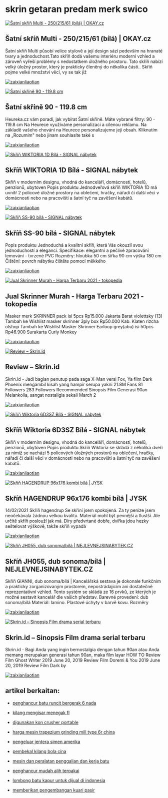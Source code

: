 # skrin getaran predam merk swico
<a href="https://mnn.zoosnet.net/LR/Chatpre.aspx?id=MNN94995150&p=https://topgrinding.com/" target="_blank">![Šatní skříň Multi - 250/215/61 (bílá) | OKAY.cz](https://github.com/technlg/images/blob/main/46.jpg)</a>
## Šatní skříň Multi - 250/215/61 (bílá) | OKAY.cz
Šatní skříň Multi působí velice stylově a její design sází pedevším na hranaté tvary a jednoduchost.Tato skříň dodá vašemu interiéru moderní vzhled a zároveň vyřeší problémy s nedostatkem úložného prostoru. Tato skříň nabízí velký úložný prostor, který je prakticky členěný do několika částí.. Skříň pojme velké množství věcí, vy se tak již 
<a href="https://mnn.zoosnet.net/LR/Chatpre.aspx?id=MNN94995150&p=https://topgrinding.com/" target="_blank"><img src="https://github.com/technlg/images/raw/main/chat11.jpg" alt="zaixianliaotian"/></a><a href="//whatsapp.shibangsoft.com/WhatsApp.php" ><img src="https://github.com/technlg/images/raw/main/chat11.png" alt=""></a>
<a href="https://mnn.zoosnet.net/LR/Chatpre.aspx?id=MNN94995150&p=https://topgrinding.com/" target="_blank">![Šatní skříně 90 - 119.8 cm](https://github.com/technlg/images/blob/main/27.jpg)</a>
## Šatní skříně 90 - 119.8 cm
Heureka.cz vám poradí, jak vybírat Šatní skříně. Máte vybrané filtry: 90 - 119.8 cm Na Heurece využíváme personalizaci a cílenou reklamu. Na základě vašeho chování na Heurece personalizujeme její obsah. Kliknutím na „Rozumím" nebo jinam souhlasíte také s 
<a href="https://mnn.zoosnet.net/LR/Chatpre.aspx?id=MNN94995150&p=https://topgrinding.com/" target="_blank"><img src="https://github.com/technlg/images/raw/main/chat11.jpg" alt="zaixianliaotian"/></a><a href="//whatsapp.shibangsoft.com/WhatsApp.php" ><img src="https://github.com/technlg/images/raw/main/chat11.png" alt=""></a>
<a href="https://mnn.zoosnet.net/LR/Chatpre.aspx?id=MNN94995150&p=https://topgrinding.com/" target="_blank">![Skříň WIKTORIA 1D Bílá - SIGNAL nábytek](https://github.com/technlg/images/blob/main/15.jpg)</a>
## Skříň WIKTORIA 1D Bílá - SIGNAL nábytek
Skříň v moderním designu, vhodná do kanceláří, domácností, hotelů, penzionů, ubytoven Popis produktu Jednodveřová skříň WIKTORIA 1D má uvnitř 2 policové úložné prostory na oblečení, hračky, nářadí či další věci v domácnosti nebo na pracovišti a šatní tyč na zavěšení kabátů. 
<a href="https://mnn.zoosnet.net/LR/Chatpre.aspx?id=MNN94995150&p=https://topgrinding.com/" target="_blank"><img src="https://github.com/technlg/images/raw/main/chat11.jpg" alt="zaixianliaotian"/></a><a href="//whatsapp.shibangsoft.com/WhatsApp.php" ><img src="https://github.com/technlg/images/raw/main/chat11.png" alt=""></a>
<a href="https://mnn.zoosnet.net/LR/Chatpre.aspx?id=MNN94995150&p=https://topgrinding.com/" target="_blank">![Skříň SS-90 bílá - SIGNAL nábytek](https://github.com/technlg/images/blob/main/10.jpg)</a>
## Skříň SS-90 bílá - SIGNAL nábytek
Popis produktu Jednoduchá a kvalitní skříň, která Vás okouzlí svou jednoduchostí a elegancí. Specifikace: elegantní a pečlivé zpracování lemování - tvrzené PVC Rozměry: hloubka 50 cm šířka 90 cm výška 180 cm Čištění: povrch nábytku čištěte pomocí měkkého
<a href="https://mnn.zoosnet.net/LR/Chatpre.aspx?id=MNN94995150&p=https://topgrinding.com/" target="_blank"><img src="https://github.com/technlg/images/raw/main/chat11.jpg" alt="zaixianliaotian"/></a><a href="//whatsapp.shibangsoft.com/WhatsApp.php" ><img src="https://github.com/technlg/images/raw/main/chat11.png" alt=""></a>
<a href="https://mnn.zoosnet.net/LR/Chatpre.aspx?id=MNN94995150&p=https://topgrinding.com/" target="_blank">![Jual Skrinner Murah - Harga Terbaru 2021 - tokopedia](https://github.com/technlg/images/blob/main/3.jpg)</a>
## Jual Skrinner Murah - Harga Terbaru 2021 - tokopedia
Masker merk SKRINNER pack isi 5pcs Rp15.000 Jakarta Barat violettsky (13) Tambah ke Wishlist masker skrinner 3ply box Rp50.000 Kab. Klaten rizcha olshop Tambah ke Wishlist Masker Skrinner Earloop grey(abu) isi 50pcs Rp46.900 Surakarta Curly Monkey 
<a href="https://mnn.zoosnet.net/LR/Chatpre.aspx?id=MNN94995150&p=https://topgrinding.com/" target="_blank"><img src="https://github.com/technlg/images/raw/main/chat11.jpg" alt="zaixianliaotian"/></a><a href="//whatsapp.shibangsoft.com/WhatsApp.php" ><img src="https://github.com/technlg/images/raw/main/chat11.png" alt=""></a>
<a href="https://mnn.zoosnet.net/LR/Chatpre.aspx?id=MNN94995150&p=https://topgrinding.com/" target="_blank">![Review – Skrin.id](https://github.com/technlg/images/blob/main/13.jpg)</a>
## Review – Skrin.id
Skrin.id - Jadi bagian penutup pada saga X-Man versi Fox, Ya film Dark Phoenix mengambil kisah yang hampir serupa yakni 21.8M Fans 81 Followers 283 Followers Recommended Sinopsis Film Generasi 90an Melankolia, sangat nostaligia sekali March 2 
<a href="https://mnn.zoosnet.net/LR/Chatpre.aspx?id=MNN94995150&p=https://topgrinding.com/" target="_blank"><img src="https://github.com/technlg/images/raw/main/chat11.jpg" alt="zaixianliaotian"/></a><a href="//whatsapp.shibangsoft.com/WhatsApp.php" ><img src="https://github.com/technlg/images/raw/main/chat11.png" alt=""></a>
<a href="https://mnn.zoosnet.net/LR/Chatpre.aspx?id=MNN94995150&p=https://topgrinding.com/" target="_blank">![Skříň Wiktoria 6D3SZ Bílá - SIGNAL nábytek](https://github.com/technlg/images/blob/main/9.jpg)</a>
## Skříň Wiktoria 6D3SZ Bílá - SIGNAL nábytek
Skříň v moderním designu, vhodná do kanceláří, domácností, hotelů, penzionů, ubytoven Popis produktu Skříň Wiktoria se skládá z několika dveří za nimiž se nachází 5 policových úložných prostorů na oblečení, hračky, nářadí či další věci v domácnosti nebo na pracovišti a šatní tyč na zavěšení kabátů.
<a href="https://mnn.zoosnet.net/LR/Chatpre.aspx?id=MNN94995150&p=https://topgrinding.com/" target="_blank"><img src="https://github.com/technlg/images/raw/main/chat11.jpg" alt="zaixianliaotian"/></a><a href="//whatsapp.shibangsoft.com/WhatsApp.php" ><img src="https://github.com/technlg/images/raw/main/chat11.png" alt=""></a>
<a href="https://mnn.zoosnet.net/LR/Chatpre.aspx?id=MNN94995150&p=https://topgrinding.com/" target="_blank">![Skříň HAGENDRUP 96x176 kombi bílá | JYSK](https://github.com/technlg/images/blob/main/38.jpg)</a>
## Skříň HAGENDRUP 96x176 kombi bílá | JYSK
14/02/2021 Skříň hagendrup Se skříní jsem spokojená. Za ty peníze jsem neočekávala žádnou velkou kvalitu. Materiál mohl být pevnější a tlustší. Ale určitě skříň poslouží jak má. Díry předvrtané dobře, dvířka jdou hezky seštelovat výškově, takže skříň vypadá 
<a href="https://mnn.zoosnet.net/LR/Chatpre.aspx?id=MNN94995150&p=https://topgrinding.com/" target="_blank"><img src="https://github.com/technlg/images/raw/main/chat11.jpg" alt="zaixianliaotian"/></a><a href="//whatsapp.shibangsoft.com/WhatsApp.php" ><img src="https://github.com/technlg/images/raw/main/chat11.png" alt=""></a>
<a href="https://mnn.zoosnet.net/LR/Chatpre.aspx?id=MNN94995150&p=https://topgrinding.com/" target="_blank">![Skříň JH055, dub sonoma/bílá | NEJLEVNEJSINABYTEK.CZ](https://github.com/technlg/images/blob/main/63.jpg)</a>
## Skříň JH055, dub sonoma/bílá | NEJLEVNEJSINABYTEK.CZ
Skříň GIANNI, dub sonoma/bílá | Kancelářská sestava je dokonale funkčním a prakticky zorganizovaným prostorem, nepostrádajícím ani dostatečně reprezentativní vzhled. Tento systém se skládá ze 16 prvků, ze kterých je možné sestavit kancelář dle vašich představ. Barevné provedení: dub sonoma/bílá Materiál: lamino. Plastové úchyty v barvě kovu. Rozměry 
<a href="https://mnn.zoosnet.net/LR/Chatpre.aspx?id=MNN94995150&p=https://topgrinding.com/" target="_blank"><img src="https://github.com/technlg/images/raw/main/chat11.jpg" alt="zaixianliaotian"/></a><a href="//whatsapp.shibangsoft.com/WhatsApp.php" ><img src="https://github.com/technlg/images/raw/main/chat11.png" alt=""></a>
<a href="https://mnn.zoosnet.net/LR/Chatpre.aspx?id=MNN94995150&p=https://topgrinding.com/" target="_blank">![Skrin.id – Sinopsis Film drama serial terbaru](https://github.com/technlg/images/blob/main/13.jpg)</a>
## Skrin.id – Sinopsis Film drama serial terbaru
Skrin.id - Bagi Anda yang ingin bernostalgia dengan tahun 90an atau Anda memang merupakan generasi tahun 90an, maka film layar HOW TO Review Film Ghost Writer 2019 June 20, 2019 Review Film Doremi & You 2019 June 20, 2019 Review Film Dark by 
<a href="https://mnn.zoosnet.net/LR/Chatpre.aspx?id=MNN94995150&p=https://topgrinding.com/" target="_blank"><img src="https://github.com/technlg/images/raw/main/chat11.jpg" alt="zaixianliaotian"/></a><a href="//whatsapp.shibangsoft.com/WhatsApp.php" ><img src="https://github.com/technlg/images/raw/main/chat11.png" alt=""></a>
## artikel berkaitan:
* [penghancur batu runcit bergerak 6 nada](penghancur%20batu%20runcit%20bergerak%206%20nada.md)
* [kilang mengisar menegak fl](kilang%20mengisar%20menegak%20fl.md)
* [digunakan kon crusher portable](digunakan%20kon%20crusher%20portable.md)
* [harga mesin trapezium grinding mill type 6r china](harga%20mesin%20trapezium%20grinding%20mill%20type%206r%20china.md)
* [pengeluar jentera simen amerika](pengeluar%20jentera%20simen%20amerika.md)
* [pembekal kilang bola cina](pembekal%20kilang%20bola%20cina.md)
* [mesin dan peralatan penggalian dan kerja batu](mesin%20dan%20peralatan%20penggalian%20dan%20kerja%20batu.md)
* [penghancur mudah alih terpakai](penghancur%20mudah%20alih%20terpakai.md)
* [lombong batu kapur untuk dijual di indonesia](lombong%20batu%20kapur%20untuk%20dijual%20di%20indonesia.md)
* [memberikan pengembangan kuari pasir](memberikan%20pengembangan%20kuari%20pasir.md)
